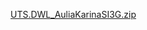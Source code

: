 [UTS.DWL_AuliaKarinaSI3G.zip](https://github.com/user-attachments/files/17967812/UTS.DWL_AuliaKarinaSI3G.zip)
